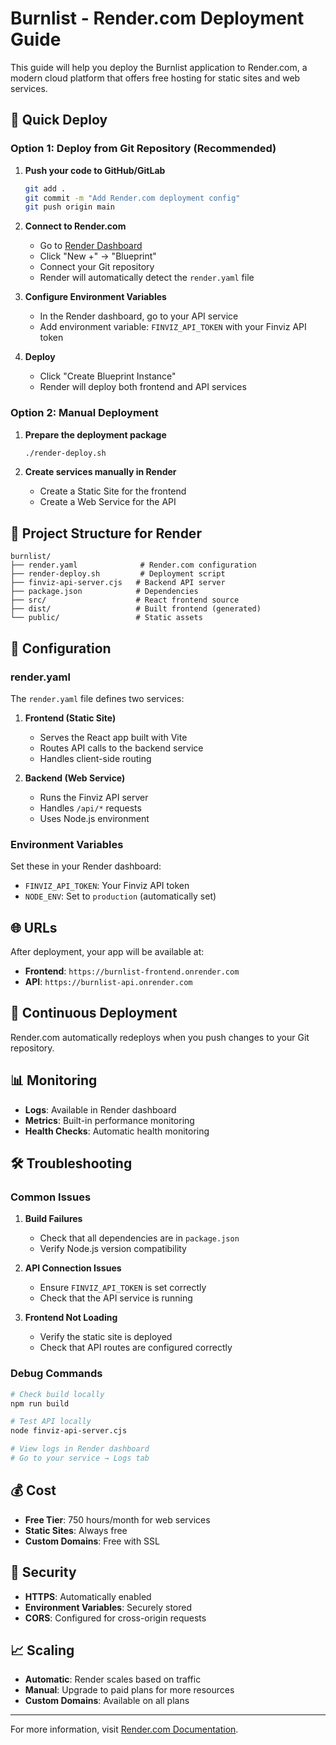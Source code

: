 # Burnlist - Render.com Deployment Guide

This guide will help you deploy the Burnlist application to Render.com, a modern cloud platform that offers free hosting for static sites and web services.

## 🚀 Quick Deploy

### Option 1: Deploy from Git Repository (Recommended)

1. **Push your code to GitHub/GitLab**
   ```bash
   git add .
   git commit -m "Add Render.com deployment config"
   git push origin main
   ```

2. **Connect to Render.com**
   - Go to [Render Dashboard](https://dashboard.render.com)
   - Click "New +" → "Blueprint"
   - Connect your Git repository
   - Render will automatically detect the `render.yaml` file

3. **Configure Environment Variables**
   - In the Render dashboard, go to your API service
   - Add environment variable: `FINVIZ_API_TOKEN` with your Finviz API token

4. **Deploy**
   - Click "Create Blueprint Instance"
   - Render will deploy both frontend and API services

### Option 2: Manual Deployment

1. **Prepare the deployment package**
   ```bash
   ./render-deploy.sh
   ```

2. **Create services manually in Render**
   - Create a Static Site for the frontend
   - Create a Web Service for the API

## 📁 Project Structure for Render

```
burnlist/
├── render.yaml              # Render.com configuration
├── render-deploy.sh         # Deployment script
├── finviz-api-server.cjs   # Backend API server
├── package.json            # Dependencies
├── src/                    # React frontend source
├── dist/                   # Built frontend (generated)
└── public/                 # Static assets
```

## 🔧 Configuration

### render.yaml
The `render.yaml` file defines two services:

1. **Frontend (Static Site)**
   - Serves the React app built with Vite
   - Routes API calls to the backend service
   - Handles client-side routing

2. **Backend (Web Service)**
   - Runs the Finviz API server
   - Handles `/api/*` requests
   - Uses Node.js environment

### Environment Variables

Set these in your Render dashboard:

- `FINVIZ_API_TOKEN`: Your Finviz API token
- `NODE_ENV`: Set to `production` (automatically set)

## 🌐 URLs

After deployment, your app will be available at:
- **Frontend**: `https://burnlist-frontend.onrender.com`
- **API**: `https://burnlist-api.onrender.com`

## 🔄 Continuous Deployment

Render.com automatically redeploys when you push changes to your Git repository.

## 📊 Monitoring

- **Logs**: Available in Render dashboard
- **Metrics**: Built-in performance monitoring
- **Health Checks**: Automatic health monitoring

## 🛠️ Troubleshooting

### Common Issues

1. **Build Failures**
   - Check that all dependencies are in `package.json`
   - Verify Node.js version compatibility

2. **API Connection Issues**
   - Ensure `FINVIZ_API_TOKEN` is set correctly
   - Check that the API service is running

3. **Frontend Not Loading**
   - Verify the static site is deployed
   - Check that API routes are configured correctly

### Debug Commands

```bash
# Check build locally
npm run build

# Test API locally
node finviz-api-server.cjs

# View logs in Render dashboard
# Go to your service → Logs tab
```

## 💰 Cost

- **Free Tier**: 750 hours/month for web services
- **Static Sites**: Always free
- **Custom Domains**: Free with SSL

## 🔐 Security

- **HTTPS**: Automatically enabled
- **Environment Variables**: Securely stored
- **CORS**: Configured for cross-origin requests

## 📈 Scaling

- **Automatic**: Render scales based on traffic
- **Manual**: Upgrade to paid plans for more resources
- **Custom Domains**: Available on all plans

---

For more information, visit [Render.com Documentation](https://render.com/docs).